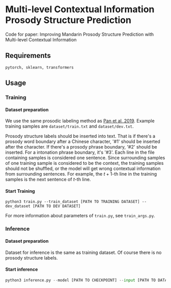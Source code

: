 # Multi-level Contextual Information Prosody Structure Prediction
Code for paper: Improving Mandarin Prosody Structure Prediction with Multi-level Contextual Information

## Requirements
```
pytorch, sklearn, transformers
```

## Usage

### Training

#### Dataset preparation
We use the same prosodic labeling method as [Pan et al.,2019](https://www.isca-speech.org/archive_v0/Interspeech_2019/pdfs/1400.pdf). Example training samples are `dataset/train.txt` and `dataset/dev.txt`.

Prosody structure labels should be inserted into text. 
That is if there's a prosody word boundary after a Chinese character, '#1' should be inserted after the character. 
If there's a prosody phrase boundary, '#2' should be inserted. 
For a intonation phrase boundary, it's '#3'.
Each line in the file containing samples is considered one sentence.
Since surrounding samples of one training sample is considered to be the context, the training samples should not be shuffled, or the model will get wrong contextual information from surrounding sentences. 
For example, the $t+1$-th line in the training samples is the next sentence of $t$-th line.

#### Start Training
```python3
python3 train.py --train_dataset [PATH TO TRAINING DATASET] --dev_dataset [PATH TO DEV DATASET]
```
For more information about parameters of `train.py`, see `train_args.py`.

### Inference
#### Dataset preparation
Dataset for inference is the same as training dataset. Of course there is no prosody structure labels.
#### Start inference
```python
python3 inference.py --model [PATH TO CHECKPOINT] --input [PATH TO DATASET FOR INFERENCE] --device [GPU DEVICE FOR INFERENCE]
```
